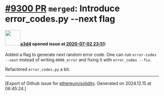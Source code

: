 # [\#9300 PR](https://github.com/ethereum/solidity/pull/9300) `merged`: Introduce error_codes.py --next flag

#### <img src="https://avatars.githubusercontent.com/u/60588784?v=4" width="50">[a3d4](https://github.com/a3d4) opened issue at [2020-07-02 23:51](https://github.com/ethereum/solidity/pull/9300):

Added a flag to generate next random error code. One can run `error-codes --next` instead of writing `0000_error` and fixing it with `error_codes --fix`.

Refactored `error_codes.py` a bit.





-------------------------------------------------------------------------------



[Export of Github issue for [ethereum/solidity](https://github.com/ethereum/solidity). Generated on 2024.12.15 at 06:45:24.]
